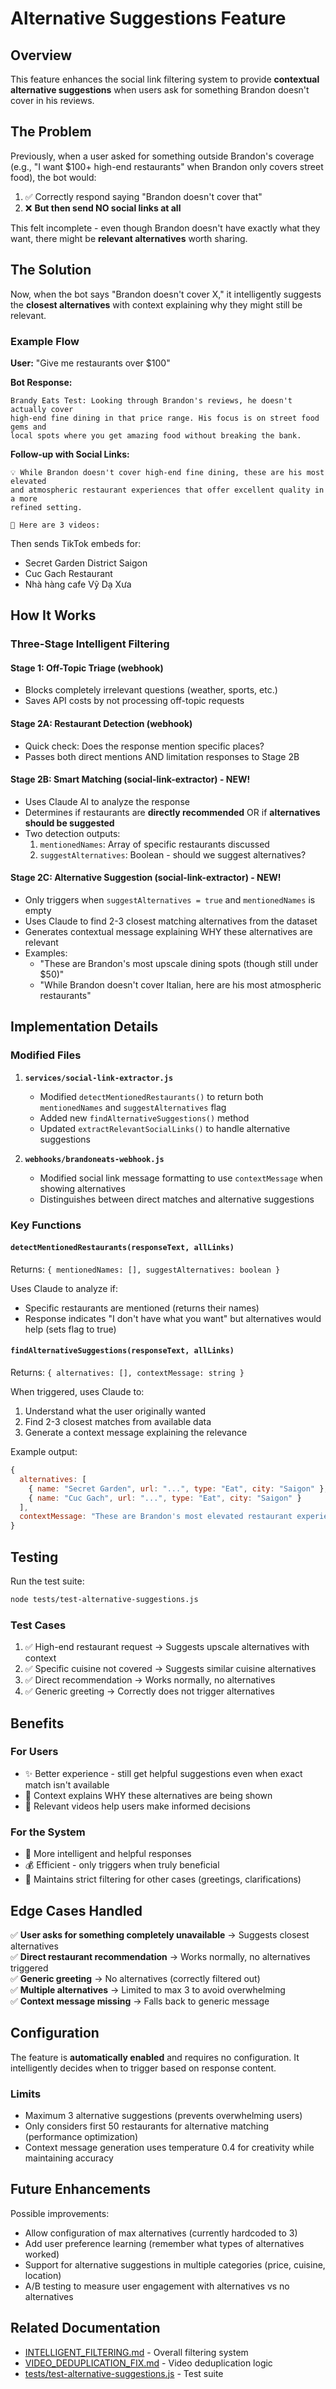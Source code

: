 # Alternative Suggestions Feature

## Overview

This feature enhances the social link filtering system to provide **contextual alternative suggestions** when users ask for something Brandon doesn't cover in his reviews.

## The Problem

Previously, when a user asked for something outside Brandon's coverage (e.g., "I want $100+ high-end restaurants" when Brandon only covers street food), the bot would:

1. ✅ Correctly respond saying "Brandon doesn't cover that"
2. ❌ **But then send NO social links at all**

This felt incomplete - even though Brandon doesn't have exactly what they want, there might be **relevant alternatives** worth sharing.

## The Solution

Now, when the bot says "Brandon doesn't cover X," it intelligently suggests the **closest alternatives** with context explaining why they might still be relevant.

### Example Flow

**User:** "Give me restaurants over $100"

**Bot Response:**
```
Brandy Eats Test: Looking through Brandon's reviews, he doesn't actually cover 
high-end fine dining in that price range. His focus is on street food gems and 
local spots where you get amazing food without breaking the bank.
```

**Follow-up with Social Links:**
```
💡 While Brandon doesn't cover high-end fine dining, these are his most elevated 
and atmospheric restaurant experiences that offer excellent quality in a more 
refined setting.

🎥 Here are 3 videos:
```

Then sends TikTok embeds for:
- Secret Garden District Saigon
- Cuc Gach Restaurant  
- Nhà hàng cafe Vỹ Dạ Xưa

## How It Works

### Three-Stage Intelligent Filtering

#### Stage 1: Off-Topic Triage (webhook)
- Blocks completely irrelevant questions (weather, sports, etc.)
- Saves API costs by not processing off-topic requests

#### Stage 2A: Restaurant Detection (webhook)
- Quick check: Does the response mention specific places?
- Passes both direct mentions AND limitation responses to Stage 2B

#### Stage 2B: Smart Matching (social-link-extractor) - **NEW!**
- Uses Claude AI to analyze the response
- Determines if restaurants are **directly recommended** OR if **alternatives should be suggested**
- Two detection outputs:
  1. `mentionedNames`: Array of specific restaurants discussed
  2. `suggestAlternatives`: Boolean - should we suggest alternatives?

#### Stage 2C: Alternative Suggestion (social-link-extractor) - **NEW!**
- Only triggers when `suggestAlternatives = true` and `mentionedNames` is empty
- Uses Claude to find 2-3 closest matching alternatives from the dataset
- Generates contextual message explaining WHY these alternatives are relevant
- Examples:
  - "These are Brandon's most upscale dining spots (though still under $50)"
  - "While Brandon doesn't cover Italian, here are his most atmospheric restaurants"

## Implementation Details

### Modified Files

1. **`services/social-link-extractor.js`**
   - Modified `detectMentionedRestaurants()` to return both `mentionedNames` and `suggestAlternatives` flag
   - Added new `findAlternativeSuggestions()` method
   - Updated `extractRelevantSocialLinks()` to handle alternative suggestions

2. **`webhooks/brandoneats-webhook.js`**
   - Modified social link message formatting to use `contextMessage` when showing alternatives
   - Distinguishes between direct matches and alternative suggestions

### Key Functions

#### `detectMentionedRestaurants(responseText, allLinks)`
Returns: `{ mentionedNames: [], suggestAlternatives: boolean }`

Uses Claude to analyze if:
- Specific restaurants are mentioned (returns their names)
- Response indicates "I don't have what you want" but alternatives would help (sets flag to true)

#### `findAlternativeSuggestions(responseText, allLinks)`
Returns: `{ alternatives: [], contextMessage: string }`

When triggered, uses Claude to:
1. Understand what the user originally wanted
2. Find 2-3 closest matches from available data
3. Generate a context message explaining the relevance

Example output:
```javascript
{
  alternatives: [
    { name: "Secret Garden", url: "...", type: "Eat", city: "Saigon" },
    { name: "Cuc Gach", url: "...", type: "Eat", city: "Saigon" }
  ],
  contextMessage: "These are Brandon's most elevated restaurant experiences"
}
```

## Testing

Run the test suite:
```bash
node tests/test-alternative-suggestions.js
```

### Test Cases

1. ✅ High-end restaurant request → Suggests upscale alternatives with context
2. ✅ Specific cuisine not covered → Suggests similar cuisine alternatives  
3. ✅ Direct recommendation → Works normally, no alternatives
4. ✅ Generic greeting → Correctly does not trigger alternatives

## Benefits

### For Users
- ✨ Better experience - still get helpful suggestions even when exact match isn't available
- 🎯 Context explains WHY these alternatives are being shown
- 🎥 Relevant videos help users make informed decisions

### For the System
- 🧠 More intelligent and helpful responses
- 💰 Efficient - only triggers when truly beneficial
- 🎨 Maintains strict filtering for other cases (greetings, clarifications)

## Edge Cases Handled

✅ **User asks for something completely unavailable** → Suggests closest alternatives  
✅ **Direct restaurant recommendation** → Works normally, no alternatives triggered  
✅ **Generic greeting** → No alternatives (correctly filtered out)  
✅ **Multiple alternatives** → Limited to max 3 to avoid overwhelming  
✅ **Context message missing** → Falls back to generic message  

## Configuration

The feature is **automatically enabled** and requires no configuration. It intelligently decides when to trigger based on response content.

### Limits

- Maximum 3 alternative suggestions (prevents overwhelming users)
- Only considers first 50 restaurants for alternative matching (performance optimization)
- Context message generation uses temperature 0.4 for creativity while maintaining accuracy

## Future Enhancements

Possible improvements:
- Allow configuration of max alternatives (currently hardcoded to 3)
- Add user preference learning (remember what types of alternatives worked)
- Support for alternative suggestions in multiple categories (price, cuisine, location)
- A/B testing to measure user engagement with alternatives vs no alternatives

## Related Documentation

- [INTELLIGENT_FILTERING.md](./INTELLIGENT_FILTERING.md) - Overall filtering system
- [VIDEO_DEDUPLICATION_FIX.md](./VIDEO_DEDUPLICATION_FIX.md) - Video deduplication logic
- [tests/test-alternative-suggestions.js](./tests/test-alternative-suggestions.js) - Test suite

